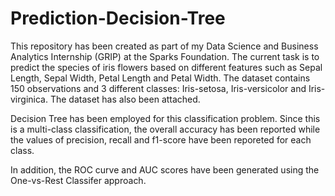 # Prediction-Decision-Tree
This repository has been created as part of my Data Science and Business Analytics Internship (GRIP) at the Sparks Foundation. The current task is to predict the species of iris flowers based on different features such as Sepal Length, Sepal Width, Petal Length and Petal Width. The dataset contains 150 observations and 3 different classes: Iris-setosa, Iris-versicolor and Iris-virginica. The dataset has also been attached.

Decision Tree has been employed for this classification problem. Since this is a multi-class classification, the overall accuracy has been reported while the values of precision, recall and f1-score have been reporeted for each class. 

In addition, the ROC curve and AUC scores have been generated using the One-vs-Rest Classifer approach. 
